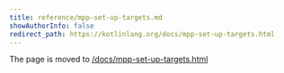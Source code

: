 ```yaml
---
title: reference/mpp-set-up-targets.md
showAuthorInfo: false
redirect_path: https://kotlinlang.org/docs/mpp-set-up-targets.html
---
```


The page is moved to [/docs/mpp-set-up-targets.html](/docs/mpp-set-up-targets.html)
